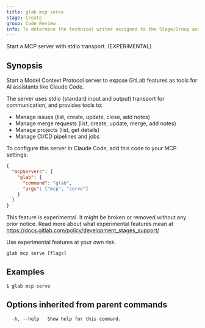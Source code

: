 ```yaml
---
title: glab mcp serve
stage: Create
group: Code Review
info: To determine the technical writer assigned to the Stage/Group associated with this page, see https://about.gitlab.com/handbook/product/ux/technical-writing/#assignments
---
```


<!--
This documentation is auto generated by a script.
Please do not edit this file directly. Run `make gen-docs` instead.
-->

Start a MCP server with stdio transport. (EXPERIMENTAL)

## Synopsis

Start a Model Context Protocol server to expose GitLab features
as tools for AI assistants like Claude Code.

The server uses stdio (standard input and output) transport for
communication, and provides tools to:

- Manage issues (list, create, update, close, add notes)
- Manage merge requests (list, create, update, merge, add notes)
- Manage projects (list, get details)
- Manage CI/CD pipelines and jobs

To configure this server in Claude Code, add this code to your
MCP settings:

```json
{
  "mcpServers": {
    "glab": {
      "command": "glab",
      "args": ["mcp", "serve"]
    }
  }
}
```

This feature is experimental. It might be broken or removed without any prior notice.
Read more about what experimental features mean at
<https://docs.gitlab.com/policy/development_stages_support/>

Use experimental features at your own risk.

```plaintext
glab mcp serve [flags]
```

## Examples

```console
$ glab mcp serve

```

## Options inherited from parent commands

```plaintext
  -h, --help   Show help for this command.
```
